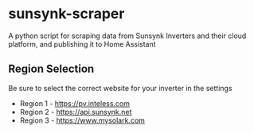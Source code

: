 # sunsynk-scraper
A python script for scraping data from Sunsynk Inverters and their cloud platform, and publishing it to Home Assistant

## Region Selection
Be sure to select the correct website for your inverter in the settings 
* Region 1 - https://pv.inteless.com
* Region 2 - https://api.sunsynk.net
* Region 3 - https://www.mysolark.com